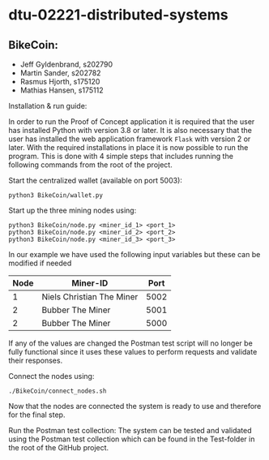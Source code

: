 # dtu-02221-distributed-systems


BikeCoin:
---------------------------------------
* Jeff Gyldenbrand, s202790
* Martin Sander, s202782
* Rasmus Hjorth, s175120
* Mathias Hansen, s175112

Installation & run guide:

In order to run the Proof of Concept application it is required that the user has installed Python with version 3.8 or later. It is also necessary that the user has installed the web application framework `Flask` with version 2 or later. With the required installations in place it is now possible to run the program. This is done with 4 simple steps that includes running the following commands from the root of the project.

Start the centralized wallet (available on port 5003):
```
python3 BikeCoin/wallet.py
```
Start up the three mining nodes using:
```
python3 BikeCoin/node.py <miner_id_1> <port_1>
python3 BikeCoin/node.py <miner_id_2> <port_2>
python3 BikeCoin/node.py <miner_id_3> <port_3>
```
In our example we have used the following input variables but these can be modified if needed

|  Node |          Miner-ID          | Port |
| ----- | -------------------------- | ---- |
|   1   | Niels Christian The Miner  | 5002 |
|   2   | Bubber The Miner           | 5001 |
|   2   | Bubber The Miner           | 5000 |

If any of the values are changed the Postman test script will no longer be fully functional since it uses these values to perform requests and validate their responses.

 Connect the nodes using:
 ```
 ./BikeCoin/connect_nodes.sh
 ```
Now that the nodes are connected the system is ready to use and therefore for the final step.

Run the Postman test collection: The system can be tested and validated using the Postman test collection which can be found in the Test-folder in the root of the GitHub project.

